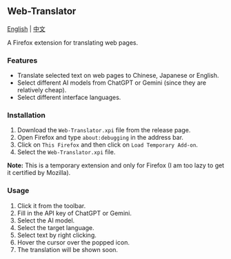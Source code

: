 ## Web-Translator
[English](README.md) | [中文](README_zh.md)

A Firefox extension for translating web pages.

### Features

- Translate selected text on web pages to Chinese, Japanese or English.
- Select different AI models from ChatGPT or Gemini (since they are relatively cheap).
- Select different interface languages.

### Installation

1. Download the `Web-Translator.xpi` file from the release page.
2. Open Firefox and type `about:debugging` in the address bar.
3. Click on `This Firefox` and then click on `Load Temporary Add-on`.
4. Select the `Web-Translator.xpi` file.

**Note:** This is a temporary extension and only for Firefox (I am too lazy to get it certified by Mozilla).

### Usage

1. Click it from the toolbar.
2. Fill in the API key of ChatGPT or Gemini.
3. Select the AI model.
4. Select the target language.
5. Select text by right clicking.
6. Hover the cursor over the popped icon.
7. The translation will be shown soon.
